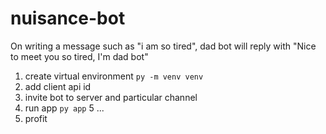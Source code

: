 # nuisance-bot

On writing a message such as "i am so tired", dad bot will reply with "Nice to meet you so tired, I'm dad bot"

1. create virtual environment `py -m venv venv`
2. add client api id
3. invite bot to server and particular channel
4. run app `py app`
5 ...
6. profit
